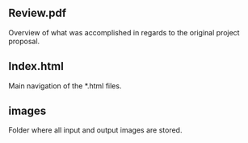 ## Review.pdf
Overview of what was accomplished in regards to the original project proposal.

## Index.html
Main navigation of the *.html files.

## images
Folder where all input and output images are stored.
